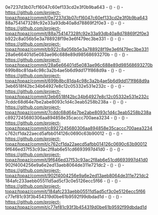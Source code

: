 0e7237d3b07cf16047c60ef133cd2e3f0b9ba643 -  () -  () - https://github.com/project-topaz/topaz/commit/0e7237d3b07cf16047c60ef133cd2e3f0b9ba643
88a754147328fc92e33a93db40a8d78869f2f0e3 -  () -  () - https://github.com/project-topaz/topaz/commit/88a754147328fc92e33a93db40a8d78869f2f0e3
b922c8a056b5e3a788928f19e3e6f479ec3be331 -  () -  () - https://github.com/project-topaz/topaz/commit/b922c8a056b5e3a788928f19e3e6f479ec3be331
28a6e66401d5e083ae96c688e89d98568693270b -  () -  () - https://github.com/project-topaz/topaz/commit/28a6e66401d5e083ae96c688e89d98568693270b
699b8bc81da4c98c3a2b4ae5b6d9dd171f868d9a -  () -  () - https://github.com/project-topaz/topaz/commit/699b8bc81da4c98c3a2b4ae5b6d9dd171f868d9a
3eb6518f42bc34b64927e8c12c05332e531e232c -  () -  () - https://github.com/project-topaz/topaz/commit/3eb6518f42bc34b64927e8c12c05332e531e232c
7cddc68d64e7be2abe8093c1d4c3eab5258b238a -  () -  () - https://github.com/project-topaz/topaz/commit/7cddc68d64e7be2abe8093c1d4c3eab5258b238a
c8927245680306aa894858e35caccc700aea3234 -  () -  () - https://github.com/project-topaz/topaz/commit/c8927245680306aa894858e35caccc700aea3234
c762cf1da22aecd5afbb014126c0690c63b90012 -  () -  () - https://github.com/project-topaz/topaz/commit/c762cf1da22aecd5afbb014126c0690c63b90012
9f646ed37f53c93ac2f8ab6e51cd6693997d41d0 -  () -  () - https://github.com/project-topaz/topaz/commit/9f646ed37f53c93ac2f8ab6e51cd6693997d41d0
902f4004256e9a6e2ed13aeb8064de311e721dc2 -  () -  () - https://github.com/project-topaz/topaz/commit/902f4004256e9a6e2ed13aeb8064de311e721dc2
184afc233aebb05511d5ad5cf3c0e5126ecc5f66 -  () -  () - https://github.com/project-topaz/topaz/commit/184afc233aebb05511d5ad5cf3c0e5126ecc5f66
c77ef81c93f3b454319d0be61b9592f99dbdad1d -  () -  () - https://github.com/project-topaz/topaz/commit/c77ef81c93f3b454319d0be61b9592f99dbdad1d
